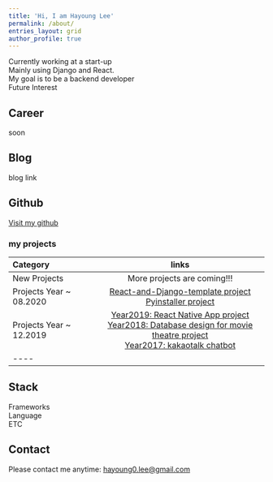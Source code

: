 ```yaml
---
title: 'Hi, I am Hayoung Lee'
permalink: /about/
entries_layout: grid
author_profile: true
---
```

Currently working at a start-up <br/>
Mainly using Django and React. <br/>
My goal is to be a backend developer <br/>
Future Interest

## Career
soon

## Blog
blog link

## Github 
<a href="https://github.com/hayoung0Lee">Visit my github</a>

### my projects
| Category | links | 
|:--------|:-------:|
| New Projects  | More projects are coming!!!  | 
| Projects Year ~ 08.2020  | <a href="/portfolio/2020-09-06-React-and-Django/"> React-and-Django-template project</a> <br/> <a href="/portfolio/2020-09-06-pyinstaller-pj/"> Pyinstaller project </a> |
| Projects Year ~ 12.2019 | <a href="/portfolio/2020-09-06-react-native-app/"> Year2019: React Native App project</a> <br/> <a href="/portfolio/2020-09-06-movie-project/"> Year2018: Database design for movie theatre project</a> <br/> <a href="/portfolio/2020-09-06-kakaochatbot/"> Year2017: kakaotalk chatbot</a>| 
|----



## Stack
Frameworks <br/>
Language <br/>
ETC <br/>

## Contact
Please contact me anytime: hayoung0.lee@gmail.com

